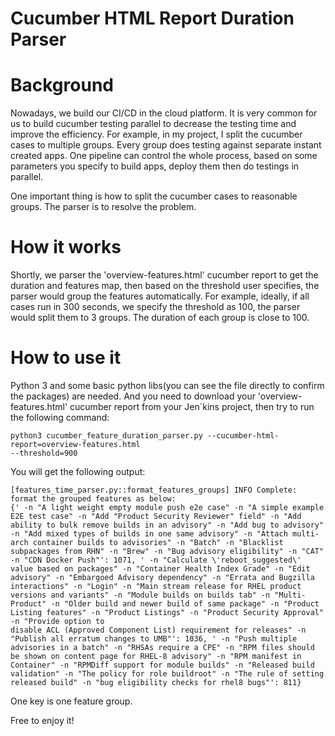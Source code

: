 Cucumber HTML Report Duration Parser
===

Background
====

Nowadays, we build our CI/CD in the cloud platform. It is very common for us to build cucumber testing
parallel to decrease the testing time and improve the efficiency.
For example, in my project, I split the cucumber cases to multiple groups. Every group does testing
against separate instant created apps. One pipeline can control the whole process, based on some parameters you specify to build apps, deploy them then do testings in parallel.

One important thing is how to split the cucumber cases to reasonable groups.
The parser is to resolve the problem.

How it works
===
Shortly, we parser the 'overview-features.html' cucumber report to get the duration and features map, then based on the threshold user specifies, the parser would group the features automatically.
For example, ideally, if all cases run in 300 seconds, we specify the threshold as 100, the parser
would split them to 3 groups. The duration of each group is close to 100.

How to use it
===
Python 3 and some basic python libs(you can see the file directly to confirm the packages) are needed. And you need to download your 'overview-features.html' cucumber report from your Jen`kins project, then try to run the following command:
```
python3 cucumber_feature_duration_parser.py --cucumber-html-report=overview-features.html
--threshold=900
```
You will get the following output:
```
[features_time_parser.py::format_features_groups] INFO Complete: format the grouped features as below:
{' -n "A light weight empty module push e2e case" -n "A simple example E2E test case" -n "Add "Product Security Reviewer" field" -n "Add ability to bulk remove builds in an advisory" -n "Add bug to advisory" -n "Add mixed types of builds in one same advisory" -n "Attach multi-arch container builds to advisories" -n "Batch" -n "Blacklist subpackages from RHN" -n "Brew" -n "Bug advisory eligibility" -n "CAT" -n "CDN Docker Push"': 1071, ' -n "Calculate \'reboot_suggested\' value based on packages" -n "Container Health Index Grade" -n "Edit advisory" -n "Embargoed Advisory dependency" -n "Errata and Bugzilla interactions" -n "Login" -n "Main stream release for RHEL product versions and variants" -n "Module builds on builds tab" -n "Multi-Product" -n "Older build and newer build of same package" -n "Product Listing features" -n "Product Listings" -n "Product Security Approval" -n "Provide option to 
disable ACL (Approved Component List) requirement for releases" -n "Publish all erratum changes to UMB"': 1036, ' -n "Push multiple advisories in a batch" -n "RHSAs require a CPE" -n "RPM files should be shown on content page for RHEL-8 advisory" -n "RPM manifest in Container" -n "RPMDiff support for module builds" -n "Released build validation" -n "The policy for role buildroot" -n "The rule of setting released build" -n "bug eligibility checks for rhel8 bugs"': 811}
```
One key is one feature group.

Free to enjoy it!

